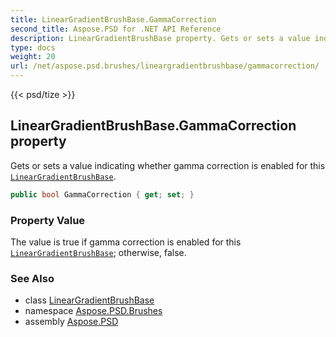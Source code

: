 ```yaml
---
title: LinearGradientBrushBase.GammaCorrection
second_title: Aspose.PSD for .NET API Reference
description: LinearGradientBrushBase property. Gets or sets a value indicating whether gamma correction is enabled for this LinearGradientBrushBase
type: docs
weight: 20
url: /net/aspose.psd.brushes/lineargradientbrushbase/gammacorrection/
---
```

{{< psd/tize >}}
## LinearGradientBrushBase.GammaCorrection property

Gets or sets a value indicating whether gamma correction is enabled for this [`LinearGradientBrushBase`](../).

```csharp
public bool GammaCorrection { get; set; }
```

### Property Value

The value is true if gamma correction is enabled for this [`LinearGradientBrushBase`](../); otherwise, false.

### See Also

* class [LinearGradientBrushBase](../)
* namespace [Aspose.PSD.Brushes](../../../aspose.psd.brushes/)
* assembly [Aspose.PSD](../../../)


